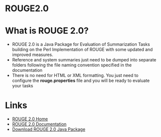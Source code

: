 # ROUGE2.0

# What is ROUGE 2.0? #
* ROUGE 2.0 is a Java Package for Evaluation of Summarization Tasks building on the Perl Implementation of ROUGE with some updated and improved measures. 
* Reference and system summaries just need to be dumped into separate folders following the file naming convention specified in the documentation 
*  There is no need for HTML or XML formatting. You just need to configure the **rouge.properties** file and you will be ready to evaluate your tasks

# Links #
* [ROUGE 2.0 Home](http://kavita-ganesan.com/content/rouge-2.0)
* [ROUGE 2.0 Documentation](http://kavita-ganesan.com/content/rouge-2.0-documentation)
* [Download ROUGE 2.0 Java Package](https://bitbucket.org/kganes2/rouge-2.0/downloads)

